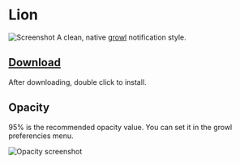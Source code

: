  Lion
====
![Screenshot](http://aristidesfl.github.com/lion-growlstyle/images/screenshot.png)
A clean, native [growl](http://growl.info/) notification style.

[Download](http://aristidesfl.github.com/lion-growlstyle/dmg/Lion-growstyle-1.3.dmg)
--------
After downloading, double click to install.

Opacity
-------
95% is the recommended opacity value. You can set it in the growl preferencies menu.

![Opacity screenshot](http://aristidesfl.github.com/lion-growlstyle/images/opacity.png)

